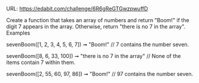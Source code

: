 URL: https://edabit.com/challenge/6R6gReGTGwzpwuffD

Create a function that takes an array of numbers and return "Boom!" if the digit 7 appears in the array. Otherwise, return "there is no 7 in the array".
Examples

sevenBoom([1, 2, 3, 4, 5, 6, 7]) ➞ "Boom!"
// 7 contains the number seven.

sevenBoom([8, 6, 33, 100]) ➞ "there is no 7 in the array"
// None of the items contain 7 within them.

sevenBoom([2, 55, 60, 97, 86]) ➞ "Boom!"
// 97 contains the number seven.
